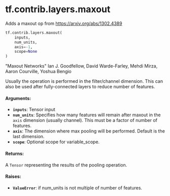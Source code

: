 <div itemscope itemtype="http://developers.google.com/ReferenceObject">
<meta itemprop="name" content="tf.contrib.layers.maxout" />
<meta itemprop="path" content="Stable" />
</div>

# tf.contrib.layers.maxout

Adds a maxout op from https://arxiv.org/abs/1302.4389

``` python
tf.contrib.layers.maxout(
    inputs,
    num_units,
    axis=-1,
    scope=None
)
```

<!-- Placeholder for "Used in" -->

"Maxout Networks" Ian J. Goodfellow, David Warde-Farley, Mehdi Mirza, Aaron
Courville,
 Yoshua Bengio

Usually the operation is performed in the filter/channel dimension. This can
also be
used after fully-connected layers to reduce number of features.

#### Arguments:


* <b>`inputs`</b>: Tensor input
* <b>`num_units`</b>: Specifies how many features will remain after maxout in the
  `axis` dimension (usually channel). This must be a factor of number of
  features.
* <b>`axis`</b>: The dimension where max pooling will be performed. Default is the last
  dimension.
* <b>`scope`</b>: Optional scope for variable_scope.


#### Returns:

A `Tensor` representing the results of the pooling operation.



#### Raises:


* <b>`ValueError`</b>: if num_units is not multiple of number of features.